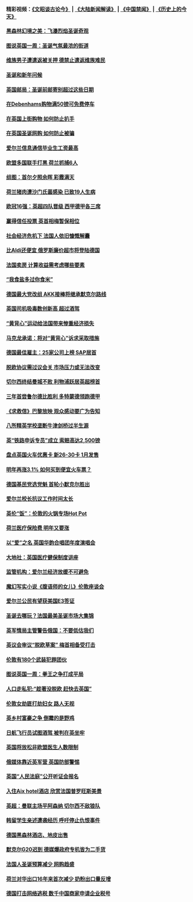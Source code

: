 #### 精彩视频：[《文昭谈古论今》](https://github.com/gfw-breaker/wenzhao/blob/master/README.md?t=12140631) | [《大陆新闻解读》](https://github.com/gfw-breaker/ntdtv-comedy/blob/master/README.md?t=12140631) | [《中国禁闻》](https://github.com/gfw-breaker/ntdtv-news/blob/master/README.md?t=12140631) | [《历史上的今天》](https://github.com/gfw-breaker/today-in-history/blob/master/README.md?t=12140631) 

#### [黑森林幻境之美：飞瀑烈焰圣诞奇观](../pages/nsc974/n10909442.md?t=12140631) 

#### [图说英国一周：圣诞气氛最浓的街道](../pages/nsc974/n10909173.md?t=12140631) 

#### [维族男子遭遣返被关押 德禁止遣返维族难民](../pages/nsc974/n10908943.md?t=12140631) 

#### [圣诞和新年问候](../pages/nsc974/n10909160.md?t=12140631) 

#### [英国邮局：圣诞前邮寄别超过这些日期](../pages/nsc974/n10909151.md?t=12140631) 

#### [在Debenhams购物满50镑可免费停车](../pages/nsc974/n10909136.md?t=12140631) 

#### [在英国上街购物 如何防止扒手](../pages/nsc974/n10909106.md?t=12140631) 

#### [在英国圣诞网购 如何防止被骗](../pages/nsc974/n10909085.md?t=12140631) 

#### [爱尔兰信息通信毕业生工资最高](../pages/nsc974/n10908531.md?t=12140631) 

#### [欧盟多国联手打黑 荷兰抓捕6人](../pages/nsc974/n10908389.md?t=12140631) 

#### [组图：首尔夕照余晖 彩霞满天](../pages/nsc974/n10908293.md?t=12140631) 

#### [荷兰猪肉遭沙门氏菌感染 已致19人生病](../pages/nsc974/n10908299.md?t=12140631) 

#### [欧冠16强：英超四队晋级 西甲德甲各三席](../pages/nsc974/n10907296.md?t=12140631) 

#### [赢得信任投票 英首相梅暂保相位](../pages/nsc974/n10907229.md?t=12140631) 

#### [社会经济危机下 法国人依旧慷慨解囊](../pages/nsc974/n10906090.md?t=12140631) 

#### [比Aldi还便宜 俄罗斯廉价超市将登陆德国](../pages/nsc974/n10905994.md?t=12140631) 

#### [法国卖房 计算收益需考虑哪些要素](../pages/nsc974/n10906125.md?t=12140631) 

#### [“我食盐多过你食米”](../pages/nsc974/n10905976.md?t=12140631) 

#### [德国最大党改组 AKK接棒将继承默克尔路线](../pages/nsc974/n10904680.md?t=12140631) 

#### [英国司机吸毒数创新高 超过酒驾](../pages/nsc974/n10904490.md?t=12140631) 

#### [“黄背心”运动给法国带来惨重经济损失](../pages/nsc974/n10904100.md?t=12140631) 

#### [马克龙承诺：将对“黄背心”诉求采取措施](../pages/nsc974/n10904057.md?t=12140631) 

#### [德国最佳雇主：25家公司上榜 SAP居首](../pages/nsc974/n10903789.md?t=12140631) 

#### [脱欧协议需过议会关 市场压力或无法改变](../pages/nsc974/n10901979.md?t=12140631) 

#### [切尔西终结曼城不败 利物浦跃居英超榜首](../pages/nsc974/n10900582.md?t=12140631) 

#### [三年首尝鲁尔德比胜利 多特蒙德领跑德甲](../pages/nsc974/n10900592.md?t=12140631) 

#### [《求救信》巴黎放映 观众感动要广为告知](../pages/nsc974/n10900019.md?t=12140631) 

#### [八所精英学校垄断牛津剑桥过半生源](../pages/nsc974/n10899861.md?t=12140631) 

#### [英“铁路申诉专员”成立 索赔高达2,500镑](../pages/nsc974/n10899001.md?t=12140631) 

#### [盘点英国火车优惠卡 新26-30卡 1月发售](../pages/nsc974/n10898992.md?t=12140631) 

#### [明年再涨3.1%   如何买到便宜火车票？](../pages/nsc974/n10898985.md?t=12140631) 

#### [德国基民党选党魁 首轮小默克尔胜出](../pages/nsc974/n10897678.md?t=12140631) 

#### [爱尔兰校长抗议工作时间太长](../pages/nsc974/n10897164.md?t=12140631) 

#### [英伦“饭”：伦敦的火锅专场Hot Pot](../pages/nsc974/n10897146.md?t=12140631) 

#### [荷兰医疗保险费 明年又要涨](../pages/nsc974/n10897113.md?t=12140631) 

#### [以“爱”之名 英国华韵合唱团年度演唱会](../pages/nsc974/n10897132.md?t=12140631) 

#### [大地社：英国医疗健保制度讲座](../pages/nsc974/n10897109.md?t=12140631) 

#### [监管机构：爱尔兰经济放缓不可避免](../pages/nsc974/n10897047.md?t=12140631) 

#### [魔幻写实小说《腹语师的女儿》伦敦座谈会](../pages/nsc974/n10897070.md?t=12140631) 

#### [爱尔兰公民有望获美国E3签证](../pages/nsc974/n10896956.md?t=12140631) 

#### [圣诞去哪玩？法国最美圣诞市场大集锦](../pages/nsc974/n10895365.md?t=12140631) 

#### [英军情局主管警告俄国：不要低估我们](../pages/nsc974/n10895238.md?t=12140631) 

#### [英议会审议“脱欧草案” 梅首相备受打击](../pages/nsc974/n10895260.md?t=12140631) 

#### [伦敦有180个武装犯罪团伙](../pages/nsc974/n10895487.md?t=12140631) 

#### [图说英国一周：拳王之争打成平局](../pages/nsc974/n10895330.md?t=12140631) 

#### [人口走私犯:“趁著没脱欧 赶快去英国”](../pages/nsc974/n10895316.md?t=12140631) 

#### [伦敦女劫匪打劫妇女 路人无视](../pages/nsc974/n10895309.md?t=12140631) 

#### [英乡村富豪之争  倒霉的是野鸡](../pages/nsc974/n10895305.md?t=12140631) 

#### [日航飞行员试图酒驾  被判在英坐牢](../pages/nsc974/n10895291.md?t=12140631) 

#### [英国将放松非欧盟医生人数限制](../pages/nsc974/n10895286.md?t=12140631) 

#### [俄媒体靠近英军营 英国防部警惕](../pages/nsc974/n10895265.md?t=12140631) 

#### [英国“人民法庭”公开听证会报名](../pages/nsc974/n10895219.md?t=12140631) 

#### [入住Aix hotel酒店 欣赏法国普罗旺斯美景](../pages/nsc974/n10894800.md?t=12140631) 

#### [英超：曼联主场平阿森纳 切尔西不敌狼队](../pages/nsc974/n10893786.md?t=12140631) 

#### [韩留学生亲述遭袭经历 呼吁停止仇恨事件](../pages/nsc974/n10893538.md?t=12140631) 

#### [德国黑森林酒店、地皮出售](../pages/nsc974/n10893286.md?t=12140631) 

#### [默克尔G20迟到 德媒爆政府专机皆为二手货](../pages/nsc974/n10892503.md?t=12140631) 

#### [法国人圣诞预算减少 网购趋盛](../pages/nsc974/n10892541.md?t=12140631) 

#### [荷兰对华出口16年来首次减少 奶粉出口量反增](../pages/nsc974/n10892601.md?t=12140631) 

#### [德国打击网络逃税 数千中国商家申请企业税号](../pages/nsc974/n10892430.md?t=12140631) 

